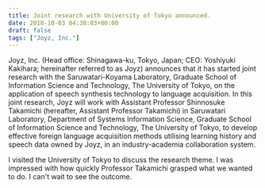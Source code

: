 ```yaml
---
title: Joint research with University of Tokyo announced.
date: 2018-10-03 04:30:03+00:00
draft: false
tags: ["Joyz, Inc."]
---
```

Joyz, Inc. (Head office: Shinagawa-ku, Tokyo, Japan; CEO: Yoshiyuki Kakihara; hereinafter referred to as Joyz) announces that it has started joint research with the Saruwatari-Koyama Laboratory, Graduate School of Information Science and Technology, The University of Tokyo, on the application of speech synthesis technology to language acquisition. In this joint research, Joyz will work with Assistant Professor Shinnosuke Takamichi (hereafter, Assistant Professor Takamichi) in Saruwatari Laboratory, Department of Systems Information Science, Graduate School of Information Science and Technology, The University of Tokyo, to develop effective foreign language acquisition methods utilising learning history and speech data owned by Joyz, in an industry-academia collaboration system.


I visited the University of Tokyo to discuss the research theme. I was impressed with how quickly Professor Takamichi grasped what we wanted to do. I can't wait to see the outcome.
